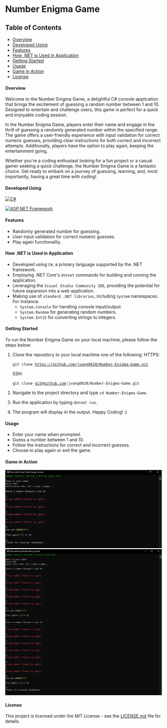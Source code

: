 # Number Enigma Game

## Table of Contents

- [Overview](#overview)
- [Developed Using](#developed-using)
- [Features](#features)
- [How .NET is Used in Application](#how-net-is-used-in-application)
- [Getting Started](#getting-started)
- [Usage](#usage)
- [Game in Action](#game-in-action)
- [License](#license)

#### Overview

Welcome to the Number Enigma Game, a delightful C# console application that brings the excitement of guessing a random number between 1 and 10. Designed to entertain and challenge users, this game is perfect for a quick and enjoyable coding session.

In the Number Enigma Game, players enter their name and engage in the thrill of guessing a randomly generated number within the specified range. The game offers a user-friendly experience with input validation for correct numeric guesses, providing clear instructions for both correct and incorrect attempts. Additionally, players have the option to play again, keeping the entertainment going.

Whether you're a coding enthusiast looking for a fun project or a casual gamer seeking a quick challenge, the Number Enigma Game is a fantastic choice. Get ready to embark on a journey of guessing, learning, and, most importantly, having a great time with coding!

#### Developed Using

[![C#](https://img.shields.io/badge/language-C%23-blue.svg?style=for-the-badge)](https://docs.microsoft.com/en-us/dotnet/csharp/)

[![ASP.NET Framework](https://img.shields.io/badge/ASP.NET-Framework-blueviolet.svg?style=for-the-badge)](https://dotnet.microsoft.com/apps/aspnet)

#### Features

- Randomly generated number for guessing.
- User input validation for correct numeric guesses.
- Play again functionality.

#### How .NET is Used in Application

- Developed using `C#`, a primary language supported by the .NET framework.
- Employing .NET Core's `dotnet` commands for building and running the application.
- Leveraging the `Visual Studio Community IDE`, providing the potential for future expansion into a web application.
- Making use of `standard .NET libraries`, including `System` namespaces. For instance:
  - `System.Console` for handling console input/output.
  - `System.Random` for generating random numbers.
  - `System.Int32` for converting strings to integers.

#### Getting Started

To run the Number Enigma Game on your local machine, please follow the steps below:

1. Clone the repository to your local machine one of the following:
   HTTPS: <pre><code>git clone https://github.com/jvang0620/Number-Enigma-Game.git</pre></code>
   SSH: <pre><code>git clone git@github.com:jvang0620/Number-Enigma-Game.git</code></pre>

2. Navigate to the project directory and type `cd Number-Enigma-Game`.

3. Run the application by typing `dotnet run`.

4. The program will display in the output. Happy Coding! :)

#### Usage

- Enter your name when prompted.
- Guess a number between 1 and 10.
- Follow the instructions for correct and incorrect guesses.
- Choose to play again or exit the game.

#### Game in Action

![Screenshot of game #1](/images/image-1.PNG)
![Screenshot of game #2](/images/image-2.PNG)

#### License

This project is licensed under the MIT License - see the [LICENSE.md](https://opensource.org/license/mit/) file for details.
